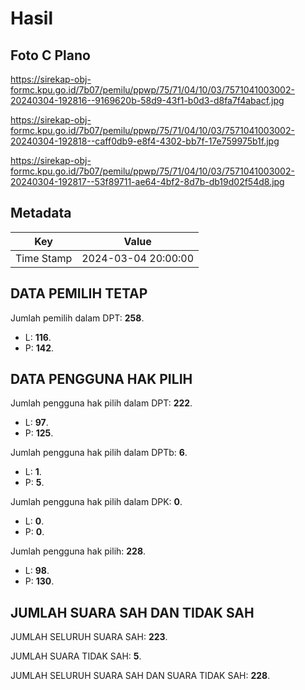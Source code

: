 # Hasil

## Foto C Plano

https://sirekap-obj-formc.kpu.go.id/7b07/pemilu/ppwp/75/71/04/10/03/7571041003002-20240304-192816--9169620b-58d9-43f1-b0d3-d8fa7f4abacf.jpg

https://sirekap-obj-formc.kpu.go.id/7b07/pemilu/ppwp/75/71/04/10/03/7571041003002-20240304-192818--caff0db9-e8f4-4302-bb7f-17e759975b1f.jpg

https://sirekap-obj-formc.kpu.go.id/7b07/pemilu/ppwp/75/71/04/10/03/7571041003002-20240304-192817--53f89711-ae64-4bf2-8d7b-db19d02f54d8.jpg


## Metadata

| Key        | Value               |
| ---------- | ------------------- |
| Time Stamp | 2024-03-04 20:00:00 |


## DATA PEMILIH TETAP

Jumlah pemilih dalam DPT: **258**.
 * L: **116**.
 * P: **142**.

## DATA PENGGUNA HAK PILIH

Jumlah pengguna hak pilih dalam DPT: **222**.
 * L: **97**.
 * P: **125**.

Jumlah pengguna hak pilih dalam DPTb: **6**.
 * L: **1**.
 * P: **5**.

Jumlah pengguna hak pilih dalam DPK: **0**.
 * L: **0**.
 * P: **0**.

Jumlah pengguna hak pilih: **228**.
 * L: **98**.
 * P: **130**.

## JUMLAH SUARA SAH DAN TIDAK SAH

JUMLAH SELURUH SUARA SAH: **223**.

JUMLAH SUARA TIDAK SAH: **5**.

JUMLAH SELURUH SUARA SAH DAN SUARA TIDAK SAH: **228**.


